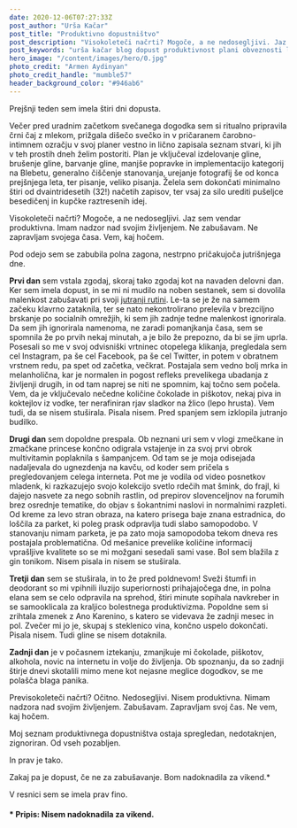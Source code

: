 ```yaml
---
date: 2020-12-06T07:27:33Z
post_author: "Urša Kačar"
post_title: "Produktivno dopustništvo"
post_description: "Visokoleteči načrti? Mogoče, a ne nedosegljivi. Jaz sem vendar produktivna. Imam nadzor nad svojim življenjem. Ne zabušavam. Ne zapravljam svojega časa. Vem, kaj hočem."
post_keywords: "urša kačar blog dopust produktivnost plani obveznosti lenoba"
hero_image: "/content/images/hero/0.jpg"
photo_credit: "Armen Aydinyan"
photo_credit_handle: "mumble57"
header_background_color: "#946ab6"
---
```


Prejšnji teden sem imela štiri dni dopusta.

Večer pred uradnim začetkom svečanega dogodka sem si ritualno pripravila črni čaj z mlekom, prižgala dišečo svečko in v pričaranem čarobno-intimnem ozračju v svoj planer vestno in lično zapisala seznam stvari, ki jih v teh prostih dneh želim postoriti. Plan je vključeval izdelovanje gline, brušenje gline, barvanje gline, manjše popravke in implementacijo kategorij na Blebetu, generalno čiščenje stanovanja, urejanje fotografij še od konca prejšnjega leta, ter pisanje, veliko pisanja. Želela sem dokončati minimalno štiri od dvaintridesetih (32!) načetih zapisov, ter vsaj za silo urediti pušeljce besedičenj in kupčke raztresenih idej.

Visokoleteči načrti? Mogoče, a ne nedosegljivi. Jaz sem vendar produktivna. Imam nadzor nad svojim življenjem. Ne zabušavam. Ne zapravljam svojega časa. Vem, kaj hočem.

Pod odejo sem se zabubila polna zagona, nestrpno pričakujoča jutrišnjega dne.

**Prvi dan** sem vstala zgodaj, skoraj tako zgodaj kot na navaden delovni dan. Ker sem imela dopust, in se mi ni mudilo na noben sestanek, sem si dovolila malenkost zabušavati pri svoji <span style="color:purple">[jutranji rutini](0820-jutranja-rutina)</span>. Le-ta se je že na samem začeku klavrno zataknila, ter se nato nekontrolirano prelevila v brezciljno brskanje po socialnih omrežjih, ki sem jih zadnje tedne malenkost ignorirala. Da sem jih ignorirala namenoma, ne zaradi pomanjkanja časa, sem se spomnila že po prvih nekaj minutah, a je bilo že prepozno, da bi se jim uprla. Posesali so me v svoj odvisniški vrtninec otopelega klikanja, pregledala sem cel Instagram, pa še cel Facebook, pa še cel Twitter, in potem v obratnem vrstnem redu, pa spet od začetka, večkrat. Postajala sem vedno bolj mrka in melanholična, kar je normalen in pogost refleks prevelikega ubadanja z življenji drugih, in od tam naprej se niti ne spomnim, kaj točno sem počela. Vem, da je vključevalo nečedne količine čokolade in piškotov, nekaj piva in koktejlov iz vodke, ter nerafiniran rjav sladkor na žlico (lepo hrusta). Vem tudi, da se nisem stuširala. Pisala nisem. Pred spanjem sem izklopila jutranjo budilko.

**Drugi dan** sem dopoldne prespala. Ob neznani uri sem v vlogi zmečkane in zmačkane princese končno odigrala vstajenje in za svoj prvi obrok multivitamin poplaknila s šampanjcem. Od tam se je moja odisejada nadaljevala do ugnezdenja na kavču, od koder sem pričela s pregledovanjem celega interneta. Pot me je vodila od video posnetkov mladenk, ki razkazujejo svojo kolekcijo svetlo rdečih mat šmink, do frajl, ki dajejo nasvete za nego sobnih rastlin, od prepirov slovenceljnov na forumih brez osrednje tematike, do objav s šokantnimi naslovi in normalnimi razpleti. Od kreme za levo stran obraza, na katero prisega baje znana estradnica, do loščila za parket, ki poleg prask odpravlja tudi slabo samopodobo. V stanovanju nimam parketa, je pa zato moja samopodoba tekom dneva res postajala problematična. Od mešanice prevelike količine informacij vprašljive kvalitete so se mi možgani sesedali sami vase. Bol sem blažila z gin tonikom. Nisem pisala in nisem se stuširala.

**Tretji dan** sem se stuširala, in to že pred poldnevom! Sveži štumfi in deodorant so mi vpihnili iluzijo superiornosti prihajajočega dne, in polna elana sem se celo odpravila na sprehod, štiri minute sopihala navkreber in se samooklicala za kraljico bolestnega produktivizma. Popoldne sem si zrihtala zmenek z Ano Karenino, s katero se videvava že zadnji mesec in pol. Zvečer mi jo je, skupaj s steklenico vina, končno uspelo dokončati. Pisala nisem. Tudi gline se nisem dotaknila.

**Zadnji dan** je v počasnem iztekanju, zmanjkuje mi čokolade, piškotov, alkohola, novic na internetu in volje do življenja. Ob spoznanju, da so zadnji štirje dnevi skotalili mimo mene kot nejasne meglice dogodkov, se me polašča blaga panika.

Previsokoleteči načrti? Očitno. Nedosegljivi. Nisem produktivna. Nimam nadzora nad svojim življenjem. Zabušavam. Zapravljam svoj čas. Ne vem, kaj hočem.

Moj seznam produktivnega dopustništva ostaja spregledan, nedotaknjen, zignoriran. Od vseh pozabljen.

In prav je tako.

Zakaj pa je dopust, če ne za zabušavanje. Bom nadoknadila za vikend.\*

V resnici sem se imela prav fino.

#### \* Pripis: Nisem nadoknadila za vikend.
